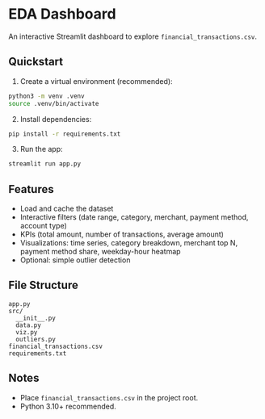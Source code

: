 # EDA Dashboard

An interactive Streamlit dashboard to explore `financial_transactions.csv`.

## Quickstart

1. Create a virtual environment (recommended):
```bash
python3 -m venv .venv
source .venv/bin/activate
```

2. Install dependencies:
```bash
pip install -r requirements.txt
```

3. Run the app:
```bash
streamlit run app.py
```

## Features
- Load and cache the dataset
- Interactive filters (date range, category, merchant, payment method, account type)
- KPIs (total amount, number of transactions, average amount)
- Visualizations: time series, category breakdown, merchant top N, payment method share, weekday-hour heatmap
- Optional: simple outlier detection

## File Structure
```
app.py
src/
  __init__.py
  data.py
  viz.py
  outliers.py
financial_transactions.csv
requirements.txt
```

## Notes
- Place `financial_transactions.csv` in the project root.
- Python 3.10+ recommended.

